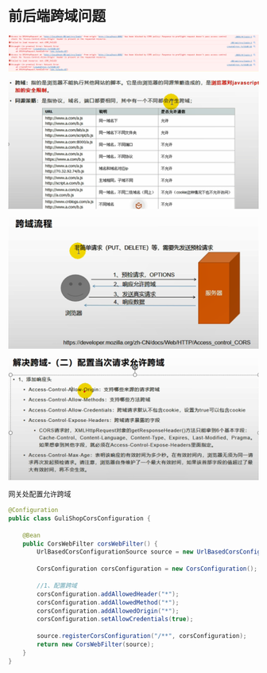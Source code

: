 # 前后端跨域问题

![](images/跨域-1.png)

![](images/跨域-2.png)

![](images/跨域-3.png)

![](images/跨域-4.png)

网关处配置允许跨域

```java
@Configuration
public class GuliShopCorsConfiguration {

    @Bean
    public CorsWebFilter corsWebFilter() {
        UrlBasedCorsConfigurationSource source = new UrlBasedCorsConfigurationSource();

        CorsConfiguration corsConfiguration = new CorsConfiguration();

        //1、配置跨域
        corsConfiguration.addAllowedHeader("*");
        corsConfiguration.addAllowedMethod("*");
        corsConfiguration.addAllowedOrigin("*");
        corsConfiguration.setAllowCredentials(true);

        source.registerCorsConfiguration("/**", corsConfiguration);
        return new CorsWebFilter(source);
    }
}
```

